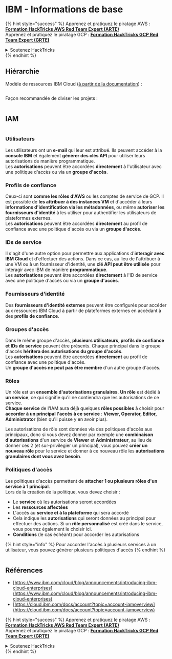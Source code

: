 # IBM - Informations de base

{% hint style="success" %}
Apprenez et pratiquez le piratage AWS :<img src="/.gitbook/assets/image.png" alt="" data-size="line">[**Formation HackTricks AWS Red Team Expert (ARTE)**](https://training.hacktricks.xyz/courses/arte)<img src="/.gitbook/assets/image.png" alt="" data-size="line">\
Apprenez et pratiquez le piratage GCP : <img src="/.gitbook/assets/image (2).png" alt="" data-size="line">[**Formation HackTricks GCP Red Team Expert (GRTE)**<img src="/.gitbook/assets/image (2).png" alt="" data-size="line">](https://training.hacktricks.xyz/courses/grte)

<details>

<summary>Soutenez HackTricks</summary>

* Consultez les [**plans d'abonnement**](https://github.com/sponsors/carlospolop)!
* **Rejoignez le** 💬 [**groupe Discord**](https://discord.gg/hRep4RUj7f) ou le [**groupe Telegram**](https://t.me/peass) ou **suivez-nous** sur **Twitter** 🐦 [**@hacktricks\_live**](https://twitter.com/hacktricks\_live)**.**
* **Partagez des astuces de piratage en soumettant des PR aux** [**HackTricks**](https://github.com/carlospolop/hacktricks) et [**HackTricks Cloud**](https://github.com/carlospolop/hacktricks-cloud) dépôts GitHub.

</details>
{% endhint %}

## Hiérarchie

Modèle de ressources IBM Cloud ([à partir de la documentation](https://www.ibm.com/blog/announcement/introducing-ibm-cloud-enterprises/)) :

<figure><img src="../../.gitbook/assets/image (225).png" alt=""><figcaption></figcaption></figure>

Façon recommandée de diviser les projets :

<figure><img src="../../.gitbook/assets/image (239).png" alt=""><figcaption></figcaption></figure>

## IAM

<figure><img src="../../.gitbook/assets/image (266).png" alt=""><figcaption></figcaption></figure>

### Utilisateurs

Les utilisateurs ont un **e-mail** qui leur est attribué. Ils peuvent accéder à la **console IBM** et également **générer des clés API** pour utiliser leurs autorisations de manière programmatique.\
Les **autorisations** peuvent être accordées **directement** à l'utilisateur avec une politique d'accès ou via un **groupe d'accès**.

### Profils de confiance

Ceux-ci sont **comme les rôles d'AWS** ou les comptes de service de GCP. Il est possible de **les attribuer à des instances VM** et d'accéder à leurs **informations d'identification via les métadonnées**, ou même **autoriser les fournisseurs d'identité** à les utiliser pour authentifier les utilisateurs de plateformes externes.\
Les **autorisations** peuvent être accordées **directement** au profil de confiance avec une politique d'accès ou via un **groupe d'accès**.

### IDs de service

Il s'agit d'une autre option pour permettre aux applications d'**interagir avec IBM Cloud** et d'effectuer des actions. Dans ce cas, au lieu de l'attribuer à une VM ou à un fournisseur d'identité, une **clé API peut être utilisée** pour interagir avec IBM de manière **programmatique**.\
Les **autorisations** peuvent être accordées **directement** à l'ID de service avec une politique d'accès ou via un **groupe d'accès**.

### Fournisseurs d'identité

Des **fournisseurs d'identité externes** peuvent être configurés pour accéder aux ressources IBM Cloud à partir de plateformes externes en accédant à des **profils de confiance**.

### Groupes d'accès

Dans le même groupe d'accès, **plusieurs utilisateurs, profils de confiance et IDs de service** peuvent être présents. Chaque principal dans le groupe d'accès **héritera des autorisations du groupe d'accès**.\
Les **autorisations** peuvent être accordées **directement** au profil de confiance avec une politique d'accès.\
Un **groupe d'accès ne peut pas être membre** d'un autre groupe d'accès.

### Rôles

Un rôle est un **ensemble d'autorisations granulaires**. **Un rôle** est dédié à **un service**, ce qui signifie qu'il ne contiendra que les autorisations de ce service.\
**Chaque service** de l'IAM aura déjà quelques **rôles possibles** à choisir pour **accorder à un principal l'accès à ce service** : **Viewer, Operator, Editor, Administrator** (bien qu'il puisse y en avoir plus).

Les autorisations de rôle sont données via des politiques d'accès aux principaux, donc si vous devez donner par exemple une **combinaison d'autorisations** d'un service de **Viewer** et **Administrateur**, au lieu de donner ces 2 (et sur-privilegier un principal), vous pouvez **créer un nouveau rôle** pour le service et donner à ce nouveau rôle les **autorisations granulaires dont vous avez besoin**.

### Politiques d'accès

Les politiques d'accès permettent de **attacher 1 ou plusieurs rôles d'un service à 1 principal**.\
Lors de la création de la politique, vous devez choisir :

* Le **service** où les autorisations seront accordées
* Les **ressources affectées**
* L'accès au **service et à la plateforme** qui sera accordé
* Cela indique les **autorisations** qui seront données au principal pour effectuer des actions. Si un **rôle personnalisé** est créé dans le service, vous pourrez également le choisir ici.
* **Conditions** (le cas échéant) pour accorder les autorisations

{% hint style="info" %}
Pour accorder l'accès à plusieurs services à un utilisateur, vous pouvez générer plusieurs politiques d'accès
{% endhint %}

<figure><img src="../../.gitbook/assets/image (248).png" alt=""><figcaption></figcaption></figure>

## Références

* [https://www.ibm.com/cloud/blog/announcements/introducing-ibm-cloud-enterprises](https://www.ibm.com/cloud/blog/announcements/introducing-ibm-cloud-enterprises)
* [https://cloud.ibm.com/docs/account?topic=account-iamoverview](https://cloud.ibm.com/docs/account?topic=account-iamoverview)

{% hint style="success" %}
Apprenez et pratiquez le piratage AWS :<img src="/.gitbook/assets/image.png" alt="" data-size="line">[**Formation HackTricks AWS Red Team Expert (ARTE)**](https://training.hacktricks.xyz/courses/arte)<img src="/.gitbook/assets/image.png" alt="" data-size="line">\
Apprenez et pratiquez le piratage GCP : <img src="/.gitbook/assets/image (2).png" alt="" data-size="line">[**Formation HackTricks GCP Red Team Expert (GRTE)**<img src="/.gitbook/assets/image (2).png" alt="" data-size="line">](https://training.hacktricks.xyz/courses/grte)

<details>

<summary>Soutenez HackTricks</summary>

* Consultez les [**plans d'abonnement**](https://github.com/sponsors/carlospolop)!
* **Rejoignez le** 💬 [**groupe Discord**](https://discord.gg/hRep4RUj7f) ou le [**groupe Telegram**](https://t.me/peass) ou **suivez-nous** sur **Twitter** 🐦 [**@hacktricks\_live**](https://twitter.com/hacktricks\_live)**.**
* **Partagez des astuces de piratage en soumettant des PR aux** [**HackTricks**](https://github.com/carlospolop/hacktricks) et [**HackTricks Cloud**](https://github.com/carlospolop/hacktricks-cloud) dépôts GitHub.

</details>
{% endhint %}
